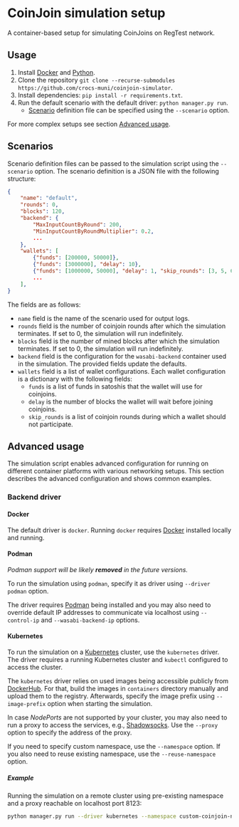 # CoinJoin simulation setup

A container-based setup for simulating CoinJoins on RegTest network.

## Usage

1. Install [Docker](https://docker.com/) and [Python](http://python.org/).
2. Clone the repository `git clone --recurse-submodules https://github.com/crocs-muni/coinjoin-simulator`.
3. Install dependencies: `pip install -r requirements.txt`.
4. Run the default scenario with the default driver: `python manager.py run`.
   - [Scenario](#scenarios) definition file can be specified using the `--scenario` option.

For more complex setups see section [Advanced usage](#advanced-usage).

## Scenarios

Scenario definition files can be passed to the simulation script using the `--scenario` option. The scenario definition is a JSON file with the following structure:

```json
{
    "name": "default",
    "rounds": 0,
    "blocks": 120,
    "backend": {
        "MaxInputCountByRound": 200,
        "MinInputCountByRoundMultiplier": 0.2,
        ...
    },
    "wallets": [
        {"funds": [200000, 50000]},
        {"funds": [3000000], "delay": 10},
        {"funds": [1000000, 50000], "delay": 1, "skip_rounds": [3, 5, 6]},
        ...
    ],
}
```

The fields are as follows:
- `name` field is the name of the scenario used for output logs.
- `rounds` field is the number of coinjoin rounds after which the simulation terminates. If set to 0, the simulation will run indefinitely.
- `blocks` field is the number of mined blocks after which the simulation terminates. If set to 0, the simulation will run indefinitely.
- `backend` field is the configuration for the `wasabi-backend` container used in the simulation. The provided fields update the defaults.
- `wallets` field is a list of wallet configurations. Each wallet configuration is a dictionary with the following fields:
  - `funds` is a list of funds in satoshis that the wallet will use for coinjoins.
  - `delay` is the number of blocks the wallet will wait before joining coinjoins.
  - `skip_rounds` is a list of coinjoin rounds during which a wallet should not participate.


## Advanced usage

The simulation script enables advanced configuration for running on different container platforms with various networking setups. This section describes the advanced configuration and shows common examples.

### Backend driver


#### Docker

The default driver is `docker`. Running `docker` requires [Docker](https://www.docker.com/) installed locally and running.

#### Podman

*Podman support will be likely **removed** in the future versions.*

To run the simulation using `podman`, specify it as driver using `--driver podman` option.

The driver requires [Podman](https://podman.io/) being installed and you may also need to override default IP addresses to communicate via localhost using `--control-ip` and `--wasabi-backend-ip` options. 


#### Kubernetes

To run the simulation on a [Kubernetes](https://kubernetes.io/) cluster, use the `kubernetes` driver. The driver requires a running Kubernetes cluster and `kubectl` configured to access the cluster. 

The `kubernetes` driver relies on used images being accessible publicly from [DockerHub](https://hub.docker.com/). For that, build the images in `containers` directory manually and upload them to the registry. Afterwards, specify the image prefix using `--image-prefix` option when starting the simulation.

In case *NodePorts* are not supported by your cluster, you may also need to run a proxy to access the services, e.g., [Shadowsocks](https://shadowsocks.org/). Use the `--proxy` option to specify the address of the proxy.

If you need to specify custom namespace, use the `--namespace` option. If you also need to reuse existing namespace, use the `--reuse-namespace` option.

##### Example

Running the simulation on a remote cluster using pre-existing namespace and a proxy reachable on localhost port 8123:
```bash
python manager.py run --driver kubernetes --namespace custom-coinjoin-ns --reuse-namespace --image-prefix "crocsmuni/" --proxy "socks5://127.0.0.1:8123" --scenario "scenarios/uniform-dynamic-500-30utxo.json"
```

